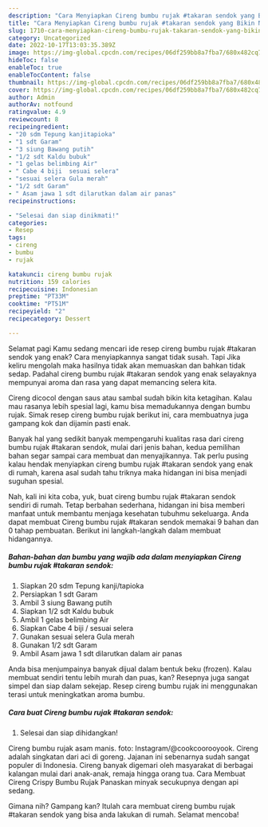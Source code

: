 ```yaml
---
description: "Cara Menyiapkan Cireng bumbu rujak #takaran sendok yang Bikin Ngiler, Buat Buka Puasa Bisa Manjain Lidah"
title: "Cara Menyiapkan Cireng bumbu rujak #takaran sendok yang Bikin Ngiler, Buat Buka Puasa Bisa Manjain Lidah"
slug: 1710-cara-menyiapkan-cireng-bumbu-rujak-takaran-sendok-yang-bikin-ngiler-buat-buka-puasa-bisa-manjain-lidah
category: Uncategorized
date: 2022-10-17T13:03:35.389Z
image: https://img-global.cpcdn.com/recipes/06df259bb8a7fba7/680x482cq70/cireng-bumbu-rujak-takaran-sendok-foto-resep-utama.jpg
hideToc: false
enableToc: true
enableTocContent: false
thumbnail: https://img-global.cpcdn.com/recipes/06df259bb8a7fba7/680x482cq70/cireng-bumbu-rujak-takaran-sendok-foto-resep-utama.jpg
cover: https://img-global.cpcdn.com/recipes/06df259bb8a7fba7/680x482cq70/cireng-bumbu-rujak-takaran-sendok-foto-resep-utama.jpg
author: Admin
authorAv: notfound
ratingvalue: 4.9
reviewcount: 8
recipeingredient:
- "20 sdm Tepung kanjitapioka"
- "1 sdt Garam"
- "3 siung Bawang putih"
- "1/2 sdt Kaldu bubuk"
- "1 gelas belimbing Air"
- " Cabe 4 biji  sesuai selera"
- "sesuai selera Gula merah"
- "1/2 sdt Garam"
- " Asam jawa 1 sdt dilarutkan dalam air panas"
recipeinstructions:

- "Selesai dan siap dinikmati!"
categories:
- Resep
tags:
- cireng
- bumbu
- rujak

katakunci: cireng bumbu rujak 
nutrition: 159 calories
recipecuisine: Indonesian
preptime: "PT33M"
cooktime: "PT51M"
recipeyield: "2"
recipecategory: Dessert

---
```



Selamat pagi Kamu sedang mencari ide resep cireng bumbu rujak #takaran sendok yang enak? Cara menyiapkannya sangat tidak susah. Tapi Jika keliru mengolah maka hasilnya tidak akan memuaskan dan bahkan tidak sedap. Padahal cireng bumbu rujak #takaran sendok yang enak selayaknya mempunyai aroma dan rasa yang dapat memancing selera kita.


Cireng dicocol dengan saus atau sambal sudah bikin kita ketagihan. Kalau mau rasanya lebih spesial lagi, kamu bisa memadukannya dengan bumbu rujak. Simak resep cireng bumbu rujak berikut ini, cara membuatnya juga gampang kok dan dijamin pasti enak.

Banyak hal yang sedikit banyak mempengaruhi kualitas rasa dari cireng bumbu rujak #takaran sendok, mulai dari jenis bahan, kedua pemilihan bahan segar sampai cara membuat dan menyajikannya. Tak perlu pusing kalau hendak menyiapkan cireng bumbu rujak #takaran sendok yang enak di rumah, karena asal sudah tahu triknya maka hidangan ini bisa menjadi suguhan spesial.


Nah, kali ini kita coba, yuk, buat cireng bumbu rujak #takaran sendok sendiri di rumah. Tetap berbahan sederhana, hidangan ini bisa memberi manfaat untuk membantu menjaga kesehatan tubuhmu sekeluarga. Anda dapat membuat Cireng bumbu rujak #takaran sendok memakai 9 bahan dan 0 tahap pembuatan. Berikut ini langkah-langkah dalam membuat hidangannya.

<!--inarticleads1-->

##### Bahan-bahan dan bumbu yang wajib ada dalam menyiapkan Cireng bumbu rujak #takaran sendok:

1. Siapkan 20 sdm Tepung kanji/tapioka
1. Persiapkan 1 sdt Garam
1. Ambil 3 siung Bawang putih
1. Siapkan 1/2 sdt Kaldu bubuk
1. Ambil 1 gelas belimbing Air
1. Siapkan  Cabe 4 biji / sesuai selera
1. Gunakan sesuai selera Gula merah
1. Gunakan 1/2 sdt Garam
1. Ambil  Asam jawa 1 sdt dilarutkan dalam air panas


Anda bisa menjumpainya banyak dijual dalam bentuk beku (frozen). Kalau membuat sendiri tentu lebih murah dan puas, kan? Resepnya juga sangat simpel dan siap dalam sekejap. Resep cireng bumbu rujak ini menggunakan terasi untuk meningkatkan aroma bumbu. 

<!--inarticleads2-->

##### Cara buat Cireng bumbu rujak #takaran sendok:


1. Selesai dan siap dihidangkan!

Cireng bumbu rujak asam manis. foto: Instagram/@cookcoorooyook. Cireng adalah singkatan dari aci di goreng. Jajanan ini sebenarnya sudah sangat populer di Indonesia. Cireng banyak digemari oleh masyarakat di berbagai kalangan mulai dari anak-anak, remaja hingga orang tua. Cara Membuat Cireng Crispy Bumbu Rujak Panaskan minyak secukupnya dengan api sedang. 

Gimana nih? Gampang kan? Itulah cara membuat cireng bumbu rujak #takaran sendok yang bisa anda lakukan di rumah. Selamat mencoba!
